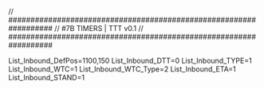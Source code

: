 // ##################################################################
//                 #7B TIMERS | TTT v0.1
// ##################################################################

List_Inbound_DefPos=1100,150
List_Inbound_DTT=0
List_Inbound_TYPE=1
List_Inbound_WTC=1
List_Inbound_WTC_Type=2
List_Inbound_ETA=1
List_Inbound_STAND=1